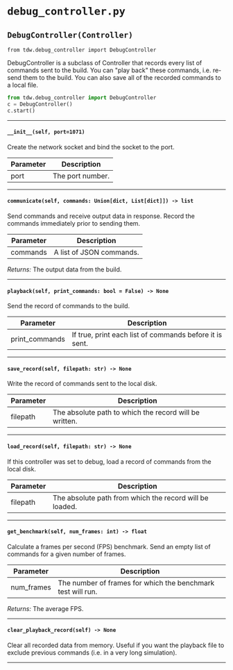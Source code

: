 # `debug_controller.py`

## `DebugController(Controller)`

`from tdw.debug_controller import DebugController`

DebugController is a subclass of Controller that records every list of commands sent to the build.
You can "play back" these commands, i.e. re-send them to the build.
You can also save all of the recorded commands to a local file.

```python
from tdw.debug_controller import DebugController
c = DebugController()
c.start()
```

***

#### `__init__(self, port=1071)`

Create the network socket and bind the socket to the port.

| Parameter | Description |
| --- | --- |
| port | The port number. |

***

#### `communicate(self, commands: Union[dict, List[dict]]) -> list`

Send commands and receive output data in response. Record the commands immediately prior to sending them.

| Parameter | Description |
| --- | --- |
| commands | A list of JSON commands. |

_Returns:_ The output data from the build.

***

#### `playback(self, print_commands: bool = False) -> None`

Send the record of commands to the build.

| Parameter | Description |
| --- | --- |
| print_commands | If true, print each list of commands before it is sent. |

***

#### `save_record(self, filepath: str) -> None`

Write the record of commands sent to the local disk.

| Parameter | Description |
| --- | --- |
| filepath | The absolute path to which the record will be written. |

***

#### `load_record(self, filepath: str) -> None`

If this controller was set to debug, load a record of commands from the local disk.

| Parameter | Description |
| --- | --- |
| filepath | The absolute path from which the record will be loaded. |

***

#### `get_benchmark(self, num_frames: int) -> float`

Calculate a frames per second (FPS) benchmark.
Send an empty list of commands for a given number of frames.

| Parameter | Description |
| --- | --- |
| num_frames | The number of frames for which the benchmark test will run. |

_Returns:_ The average FPS.

***

#### `clear_playback_record(self) -> None`

Clear all recorded data from memory.
Useful if you want the playback file to exclude previous commands (i.e. in a very long simulation).

***

